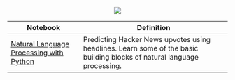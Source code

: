 <p align="center">
  <img src="http://scikit-learn.org/stable/_images/scikit-learn-logo-notext.png">
  </p>
 

| Notebook                                                                                                                                                                                                      | Definition                                                                                                              |
|---------------------------------------------------------------------------------------------------------------------------------------------------------------------------------------------------------------|-------------------------------------------------------------------------------------------------------------------------|
| [Natural Language Processing with Python](http://nbviewer.jupyter.org/github/FauziMaulana/LearnMachineLearning/blob/master/Natural-Language-Processing/Natural%20Language%20Processing%20with%20Python.ipynb) | Predicting Hacker News upvotes using headlines. Learn some of the basic building blocks of natural language processing. |
